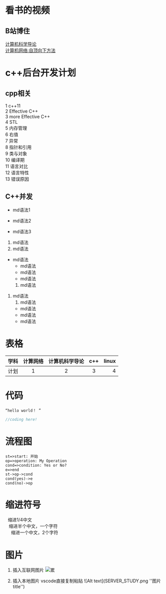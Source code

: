 # 看书的视频
## B站博住
[计算机科学导论](https://www.bilibili.com/video/BV13V41117xc?p=5&vd_source=99484403f32010c33b9b4d23c080916b) \
[计算机网络:自顶向下方法](https://www.bilibili.com/video/BV1534y1o7eD/?spm_id_from=333.999.0.0&vd_source=99484403f32010c33b9b4d23c080916b) 

# c++后台开发计划
## cpp相关
1 c++11 \
2 Effective C++ \
3 more Effective C++  \
4 STL \
5 内存管理 \
6 右值 \
7 异常 \
8 指针和引用 \
9 类与对象 \
10 编译期 \
11 语言对比 \
12 语言特性 \
13 错误原因 
## C++并发
- md语法1 
* md语法2 
+ md语法3 
1. md语法 
2. md语法 
* md语法
    * md语法 
    - md语法
    + md语法
    1. md语法
1. md语法
    1. md语法
    - md语法
    + md语法
    * md语法

# 表格
|学科|计算网络|计算机科学导论|c++|linux|
|--|:--:|:--:|:--:|--:|
|计划|1|2|3|4|
    
# 代码
` “hello world！ ” `

```c++
//coding here!

```
# 流程图
 ```flow
st=>start: 开始
op=>operation: My Operation
cond=>condition: Yes or No?
e=>end
st->op->cond
cond(yes)->e
cond(no)->op
 ```
# 缩进符号
&nbsp;  缩进1/4中文  
&ensp;  缩进半个中文，一个字符  
&emsp;  缩进一个中文，2个字符  

# 图片
1. 插入互联网图片
![累](https://img.aidotu.com/down/jpg/20200828/f832ad2ec243cd31ed77fc13f74f5c5b_63783_700_693.jpg "累了 毁灭吧")  

2. 插入本地图片 vscode直接复制粘贴
![Alt text](SERVER_STUDY.png ''图片title'')